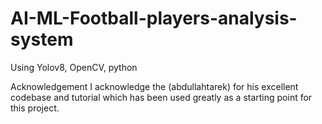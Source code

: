 # AI-ML-Football-players-analysis-system
Using Yolov8, OpenCV, python

Acknowledgement
I acknowledge the (abdullahtarek) for his excellent codebase and tutorial which has been used greatly as a starting point for this project.
